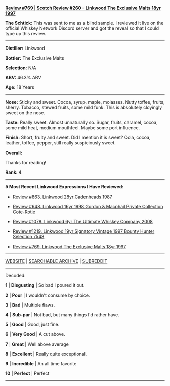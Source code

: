 
[**Review #769 | Scotch Review #260 - Linkwood The Exclusive Malts 18yr 1997**]( https://t8ke.review/review-769-linkwood-the-exclusive-malts-18yr-1997/)

**The Schtick:** This was sent to me as a blind sample. I reviewed it live on the official Whiskey Network Discord server and got the reveal so that I could type up this review. 

-----

**Distiller:** Linkwood

**Bottler:** The Exclusive Malts

**Selection:** N/A

**ABV:** 46.3% ABV

**Age:** 18 Years 

-----

**Nose:**  Sticky and sweet. Cocoa, syrup, maple, molasses. Nutty toffee, fruits, sherry. Tobacco, stewed fruits, some mild funk. This is absolutely cloyingly sweet on the nose.  

**Taste:** Really sweet. Almost unnaturally so. Sugar, fruits, caramel, cocoa, some mild heat, medium mouthfeel. Maybe some port influence. 

**Finish:** Short, fruity and sweet. Did I mention it is sweet? Cola, cocoa, leather, toffee, pepper, still really suspiciously sweet. 

**Overall:** 

Thanks for reading!

**Rank: 4**

----- 

**5 Most Recent Linkwood Expressions I Have Reviewed:** 

- [Review #863. Linkwood 28yr Cadenheads 1987]( https://t8ke.review/review-863-linkwood-28yr-cadenheads-1987/) 

- [Review #648. Linkwood 16yr 1998 Gordon &amp; Macphail Private Collection Cote-Rotie]( https://t8ke.review/review-648-linkwood-16yr-gordon-macphail-cote-rotie/) 

- [Review #1078. Linkwood 6yr The Ultimate Whiskey Company 2008]( https://t8ke.review/review-1078-linkwood-6yr-the-ultimate-whiskey-company-2008/) 

- [Review #1219. Linkwood 19yr Signatory Vintage 1997 Bounty Hunter Selection 7548]( https://t8ke.review/review-1219-linkwood-19yr-signatory-vintage-1997-bounty-hunter-selection-7548) 

- [Review #769. Linkwood The Exclusive Malts 18yr 1997]( https://t8ke.review/review-769-linkwood-the-exclusive-malts-18yr-1997/) 

-----

[WEBSITE](https://t8ke.review) | [SEARCHABLE ARCHIVE](https://t8ke.review/review-archive/) | [SUBREDDIT](https://reddit.com/r/t8kereviews)

-----

Decoded:

**1** | **Disgusting** | So bad I poured it out.

**2** | **Poor** | I wouldn't consume by choice.

**3** | **Bad** | Multiple flaws.

**4** | **Sub-par** | Not bad, but many things I'd rather have.

**5** | **Good** | Good, just fine.

**6** | **Very Good** | A cut above.

**7** | **Great** | Well above average

**8** | **Excellent** | Really quite exceptional.

**9** | **Incredible** | An all time favorite

**10** | **Perfect** | Perfect

----

